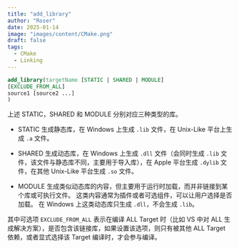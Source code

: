 ```yaml
---
title: "add_library"
author: "Roser"
date: 2025-01-14
image: "images/content/CMake.png"
draft: false
tags:
  - CMake
  - Linking
---
```

```cmake
add_library(targetName [STATIC | SHARED | MODULE]
[EXCLUDE_FROM_ALL]
source1 [source2 ...]
)
```

上述 STATIC，SHARED 和 MODULE 分别对应三种类型的库。
- STATIC
	生成静态库，在 Windows 上生成 `.lib` 文件，在 Unix-Like 平台上生成 `.a` 文件。

- SHARED
	生成动态库，在 Windows 上生成 `.dll` 文件（会同时生成 `.lib` 文件，该文件与静态库不同，主要用于导入库），在 Apple 平台生成 `.dylib` 文件，在其他 Unix-Like 平台生成 `.so` 文件。

- MODULE
	生成类似动态库的内容，但主要用于运行时加载，而并非链接到某个库或可执行文件。
	这类内容通常为插件或者可选组件，可以让用户选择是否加载。
	在 Windows 上这类动态库只生成 `.dll`，不会生成 `.lib`。

其中可选项 `EXCLUDE_FROM_ALL` 表示在编译 ALL Target 时（比如 VS 中对 ALL 生成解决方案），是否包含该链接库，如果设置该选项，则只有被其他 ALL Target 依赖，或者显式选择该 Target 编译时，才会参与编译。